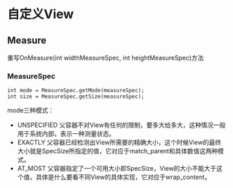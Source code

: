 # 自定义View

## Measure
重写OnMeasure(int widthMeasureSpec, int heightMeasureSpec)方法  
### MeasureSpec
```
int mode = MeasureSpec.getMode(measureSpec);  
int size = MeasureSpec.getSize(measureSpec);
```
mode三种模式：
- UNSPECIFIED
父容器不对View有任何的限制，要多大给多大，这种情况一般用于系统内部，表示一种测量状态。
- EXACTLY
父容器已经检测出View所需要的精确大小，这个时候View的最终大小就是SpecSize所指定的值，它对应于match_parent和具体数值这两种模式。
- AT_MOST
父容器指定了一个可用大小即SpecSize，View的大小不能大于这个值，具体是什么要看不同View的具体实现，它对应于wrap_content。

